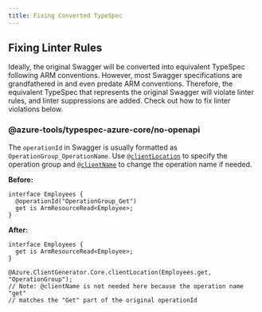 ```yaml
---
title: Fixing Converted TypeSpec
---
```


## Fixing Linter Rules

Ideally, the original Swagger will be converted into equivalent TypeSpec following ARM conventions. However, most Swagger specifications are grandfathered in and even predate ARM conventions. Therefore, the equivalent TypeSpec that represents the original Swagger will violate linter rules, and linter suppressions are added. Check out how to fix linter violations below.

### @azure-tools/typespec-azure-core/no-openapi

The `operationId` in Swagger is usually formatted as `OperationGroup_OperationName`. Use [`@clientLocation`](https://azure.github.io/typespec-azure/docs/libraries/typespec-client-generator-core/reference/decorators/#@Azure.ClientGenerator.Core.clientLocation) to specify the operation group and [`@clientName`](https://azure.github.io/typespec-azure/docs/libraries/typespec-client-generator-core/reference/decorators/#@Azure.ClientGenerator.Core.clientName) to change the operation name if needed.

**Before:**

```typespec
interface Employees {
  @operationId("OperationGroup_Get")
  get is ArmResourceRead<Employee>;
}
```

**After:**

```typespec
interface Employees {
  get is ArmResourceRead<Employee>;
}

@Azure.ClientGenerator.Core.clientLocation(Employees.get, "OperationGroup");
// Note: @clientName is not needed here because the operation name "get"
// matches the "Get" part of the original operationId
```
